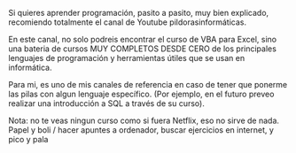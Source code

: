 Si quieres aprender programación, pasito a pasito, muy bien explicado, recomiendo totalmente el canal de Youtube pildorasinformáticas.

En este canal, no solo podreis encontrar el curso de VBA para Excel, sino una bateria de cursos MUY COMPLETOS DESDE CERO de los principales lenguajes de programación y herramientas útiles que se usan en informática.

Para mi, es uno de mis canales de referencia en caso de tener que ponerme las pilas con algun lenguaje específico. (Por ejemplo, en el futuro preveo realizar una introducción a SQL a través de su curso).

Nota: no te veas ningun curso como si fuera Netflix, eso no sirve de nada. Papel y boli / hacer apuntes a ordenador, buscar ejercicios en internet, y pico y pala
